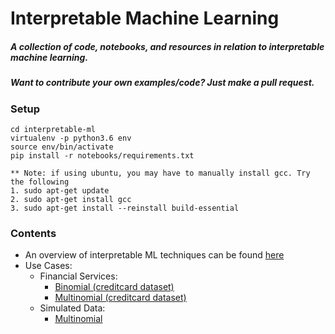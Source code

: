# Interpretable Machine Learning

##### **A collection of code, notebooks, and resources in relation to interpretable machine learning.**

##### **Want to contribute your own examples/code?** Just make a pull request.

### Setup
```
cd interpretable-ml
virtualenv -p python3.6 env
source env/bin/activate
pip install -r notebooks/requirements.txt

** Note: if using ubuntu, you may have to manually install gcc. Try the following 
1. sudo apt-get update
2. sudo apt-get install gcc
3. sudo apt-get install --reinstall build-essential
```
### Contents 
* An overview of interpretable ML techniques can be found [here](https://github.com/navdeep-G/interpretable-ml/tree/master/interpretable_ml.pdf)
* Use Cases:
	* Financial Services:
  		* [Binomial (creditcard dataset) ](https://github.com/navdeep-G/interpretable-ml/tree/master/notebooks/credit/binomial)
  		* [Multinomial (creditcard dataset)](https://github.com/navdeep-G/interpretable-ml/tree/master/notebooks/credit/multinomial)
  	* Simulated Data:
  		* [Multinomial](https://github.com/navdeep-G/interpretable-ml/tree/master/notebooks/simulated/multinomial)
